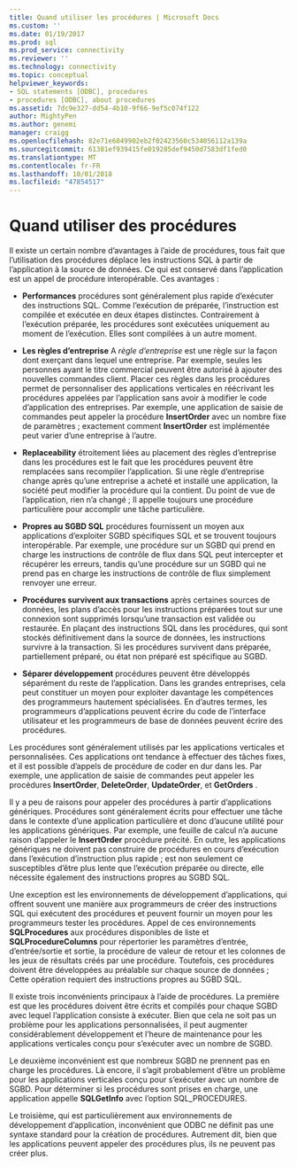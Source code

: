 ```yaml
---
title: Quand utiliser les procédures | Microsoft Docs
ms.custom: ''
ms.date: 01/19/2017
ms.prod: sql
ms.prod_service: connectivity
ms.reviewer: ''
ms.technology: connectivity
ms.topic: conceptual
helpviewer_keywords:
- SQL statements [ODBC], procedures
- procedures [ODBC], about procedures
ms.assetid: 7dc9e327-dd54-4b10-9f66-9ef5c074f122
author: MightyPen
ms.author: genemi
manager: craigg
ms.openlocfilehash: 82e71e6849902eb2f02423560c534056112a139a
ms.sourcegitcommit: 61381ef939415fe019285def9450d7583df1fed0
ms.translationtype: MT
ms.contentlocale: fr-FR
ms.lasthandoff: 10/01/2018
ms.locfileid: "47854517"
---
```

# <a name="when-to-use-procedures"></a>Quand utiliser des procédures
Il existe un certain nombre d’avantages à l’aide de procédures, tous fait que l’utilisation des procédures déplace les instructions SQL à partir de l’application à la source de données. Ce qui est conservé dans l’application est un appel de procédure interopérable. Ces avantages :  
  
-   **Performances** procédures sont généralement plus rapide d’exécuter des instructions SQL. Comme l’exécution de préparée, l’instruction est compilée et exécutée en deux étapes distinctes. Contrairement à l’exécution préparée, les procédures sont exécutées uniquement au moment de l’exécution. Elles sont compilées à un autre moment.  
  
-   **Les règles d’entreprise** A *règle d’entreprise* est une règle sur la façon dont exerçant dans lequel une entreprise. Par exemple, seules les personnes ayant le titre commercial peuvent être autorisé à ajouter des nouvelles commandes client. Placer ces règles dans les procédures permet de personnaliser des applications verticales en réécrivant les procédures appelées par l’application sans avoir à modifier le code d’application des entreprises. Par exemple, une application de saisie de commandes peut appeler la procédure **InsertOrder** avec un nombre fixe de paramètres ; exactement comment **InsertOrder** est implémentée peut varier d’une entreprise à l’autre.  
  
-   **Replaceability** étroitement liées au placement des règles d’entreprise dans les procédures est le fait que les procédures peuvent être remplacées sans recompiler l’application. Si une règle d’entreprise change après qu’une entreprise a acheté et installé une application, la société peut modifier la procédure qui la contient. Du point de vue de l’application, rien n’a changé ; Il appelle toujours une procédure particulière pour accomplir une tâche particulière.  
  
-   **Propres au SGBD SQL** procédures fournissent un moyen aux applications d’exploiter SGBD spécifiques SQL et se trouvent toujours interopérable. Par exemple, une procédure sur un SGBD qui prend en charge les instructions de contrôle de flux dans SQL peut intercepter et récupérer les erreurs, tandis qu’une procédure sur un SGBD qui ne prend pas en charge les instructions de contrôle de flux simplement renvoyer une erreur.  
  
-   **Procédures survivent aux transactions** après certaines sources de données, les plans d’accès pour les instructions préparées tout sur une connexion sont supprimés lorsqu’une transaction est validée ou restaurée. En plaçant des instructions SQL dans les procédures, qui sont stockés définitivement dans la source de données, les instructions survivre à la transaction. Si les procédures survivent dans préparée, partiellement préparé, ou état non préparé est spécifique au SGBD.  
  
-   **Séparer développement** procédures peuvent être développés séparément du reste de l’application. Dans les grandes entreprises, cela peut constituer un moyen pour exploiter davantage les compétences des programmeurs hautement spécialisées. En d’autres termes, les programmeurs d’applications peuvent écrire du code de l’interface utilisateur et les programmeurs de base de données peuvent écrire des procédures.  
  
 Les procédures sont généralement utilisés par les applications verticales et personnalisées. Ces applications ont tendance à effectuer des tâches fixes, et il est possible d’appels de procédure de coder en dur dans les. Par exemple, une application de saisie de commandes peut appeler les procédures **InsertOrder**, **DeleteOrder**, **UpdateOrder**, et **GetOrders** .  
  
 Il y a peu de raisons pour appeler des procédures à partir d’applications génériques. Procédures sont généralement écrits pour effectuer une tâche dans le contexte d’une application particulière et donc d’aucune utilité pour les applications génériques. Par exemple, une feuille de calcul n’a aucune raison d’appeler le **InsertOrder** procédure précité. En outre, les applications génériques ne doivent pas construire de procédures en cours d’exécution dans l’exécution d’instruction plus rapide ; est non seulement ce susceptibles d’être plus lente que l’exécution préparée ou directe, elle nécessite également des instructions propres au SGBD SQL.  
  
 Une exception est les environnements de développement d’applications, qui offrent souvent une manière aux programmeurs de créer des instructions SQL qui exécutent des procédures et peuvent fournir un moyen pour les programmeurs tester les procédures. Appel de ces environnements **SQLProcedures** aux procédures disponibles de liste et **SQLProcedureColumns** pour répertorier les paramètres d’entrée, d’entrée/sortie et sortie, la procédure de valeur de retour et les colonnes de les jeux de résultats créés par une procédure. Toutefois, ces procédures doivent être développées au préalable sur chaque source de données ; Cette opération requiert des instructions propres au SGBD SQL.  
  
 Il existe trois inconvénients principaux à l’aide de procédures. La première est que les procédures doivent être écrits et compilés pour chaque SGBD avec lequel l’application consiste à exécuter. Bien que cela ne soit pas un problème pour les applications personnalisées, il peut augmenter considérablement développement et l’heure de maintenance pour les applications verticales conçu pour s’exécuter avec un nombre de SGBD.  
  
 Le deuxième inconvénient est que nombreux SGBD ne prennent pas en charge les procédures. Là encore, il s’agit probablement d’être un problème pour les applications verticales conçu pour s’exécuter avec un nombre de SGBD. Pour déterminer si les procédures sont prises en charge, une application appelle **SQLGetInfo** avec l’option SQL_PROCEDURES.  
  
 Le troisième, qui est particulièrement aux environnements de développement d’application, inconvénient que ODBC ne définit pas une syntaxe standard pour la création de procédures. Autrement dit, bien que les applications peuvent appeler des procédures plus, ils ne peuvent pas créer plus.
